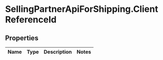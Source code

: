 # SellingPartnerApiForShipping.ClientReferenceId

## Properties
Name | Type | Description | Notes
------------ | ------------- | ------------- | -------------
